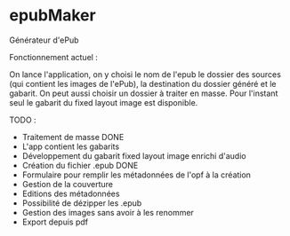# epubMaker

Générateur d'ePub

Fonctionnement actuel :

On lance l'application, on y choisi le nom de l'epub le dossier des sources (qui contient les images de l'ePub), la destination
du dossier généré et le gabarit. On peut aussi choisir un dossier à traiter en masse. Pour l'instant seul le gabarit du fixed layout image est disponible. 

TODO :

- Traitement de masse DONE
- L'app contient les gabarits
- Développement du gabarit fixed layout image enrichi d'audio
- Création du fichier .epub DONE
- Formulaire pour remplir les métadonnées de l'opf à la création
- Gestion de la couverture
- Editions des métadonnées
- Possibilité de dézipper les .epub
- Gestion des images sans avoir à les renommer
- Export depuis pdf
